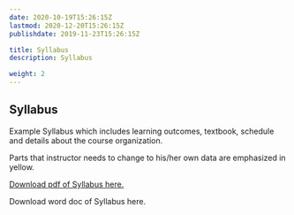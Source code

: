```yaml
---
date: 2020-10-19T15:26:15Z
lastmod: 2020-12-20T15:26:15Z 
publishdate: 2019-11-23T15:26:15Z

title: Syllabus
description: Syllabus

weight: 2
---
```


## Syllabus

Example Syllabus which includes learning outcomes, textbook, schedule and details about the course organization. 

Parts that instructor needs to change to his/her own data are emphasized in yellow.

[Download pdf of Syllabus here.](https://soft-eng-practicum.github.io/content/docs/syllabus.pdf)

Download word doc of Syllabus here.

